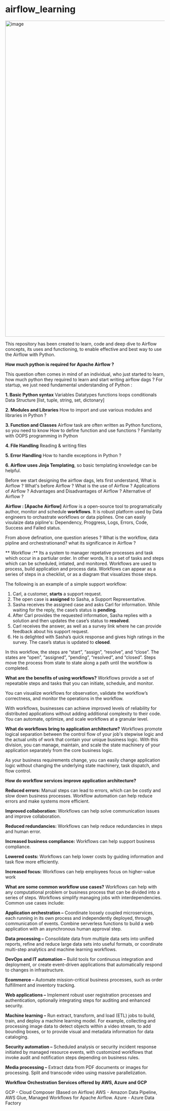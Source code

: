 # airflow_learning
<img width="1000" alt="image" src="https://github.com/user-attachments/assets/fc448e81-d1b3-43c5-9447-a38ad235a108">


This repository has been created to learn, code and deep dive to Airflow concepts, its uses and functioning, to enable effective and best way to use the Airflow with Python.

**How much python is required for Apache Airflow ?**

  This question often comes in mind of an individual, who just started to learn, how much python they required to learn and start writing airflow dags ?
  For startup, we just need fundamental understanding of Python :
  
  **1. Basic Python syntax**
       Variables
       Datatypes
       functions
       loops
       conditionals
       Data Structure [list, tuple, string, set, dictonary]

  **2.  Modules and Libraries**
        How to import and use various modules and libraries in Python ?

  **3.  Function and Classes**
         Airflow task are often written as Python functions, so you need to know
            How to define function and use functions ?
            Familarity with OOPS programming in Python

  **4. File Handling**
       Reading & writing files

  **5.  Error Handling**
        How to handle exceptions in Python ?

  **6.  Airflow uses Jinja Templating**, so basic templating knowledge can be helpful.

Before we start designing the airflow dags, lets first understand, 
  What is Airflow ? 
  What's before Airflow ?
  What is the use of Airflow ?
  Applications of Airflow ?
  Advantages and Disadvantages of Airflow ?
  Alternative of Airflow ?

**Airflow : [Apache Airflow]**
  Airflow is a open-source tool to programatically author, monitor and schedule **workflows**.
  It is robust platform used by Data engineers to orchastrate workflows or data piplines. 
  One can easily visulaize data pipline's:
    Dependency, Proggress, Logs, Errors, Code, Success and Failed status.

  From above defination, one question arieses ? What is the workflow, data pipline and orchestrationand? what its significance in Airflow ?

 ** Workflow :** Its a system to manager repetative processes and task which occur in a partiular order. 
  In other words, It is a set of tasks and steps which can be scheduled, intiated, and monitored. 
  Workflows are used to process, build application and process data.
  Workflows can appear as a series of steps in a checklist, or as a diagram that visualizes those steps.

  The following is an example of a simple support workflow:

  1.  Carl, a customer, **starts** a support request.
  2.  The open case is **assigned** to Sasha, a Support Representative.
  3.  Sasha receives the assigned case and asks Carl for information. While waiting for the reply, the case’s status is **pending**.
  4.  After Carl provides the requested information, Sasha replies with a solution and then updates the case’s status to **resolved**.
  5.  Carl receives the answer, as well as a survey link where he can provide feedback about his support request.
  6.  He is delighted with Sasha’s quick response and gives high ratings in the survey. The case’s status is updated to **closed**.

In this workflow, the steps are “start”, “assign”, “resolve”, and “close”. The states are “open”, “assigned”, “pending”, “resolved”, and “closed”. Steps move the process from state to state along a path until the workflow is completed.


**What are the benefits of using workflows?**
Workflows provide a set of repeatable steps and tasks that you can initiate, schedule, and monitor.

You can visualize workflows for observation, validate the workflow’s correctness, and monitor the operations in the workflow.

With workflows, businesses can achieve improved levels of reliability for distributed applications without adding additional complexity to their code. You can automate, optimize, and scale workflows at a granular level. 

**What do workflows bring to application architecture?**
Workflows promote logical separation between the control flow of your job's stepwise logic and the actual units of work that contain your unique business logic. With this division, you can manage, maintain, and scale the state machinery of your application separately from the core business logic.

As your business requirements change, you can easily change application logic without changing the underlying state machinery, task dispatch, and flow control.

**How do workflow services improve application architecture?**

  **Reduced errors:** Manual steps can lead to errors, which can be costly and slow down business processes. 
                       Workflow automation can help reduce errors and make systems more efficient. 
  
  **Improved collaboration:** Workflows can help solve communication issues and improve collaboration. 
 
  **Reduced redundancies:** Workflows can help reduce redundancies in steps and human error. 
 
  **Increased business compliance:** Workflows can help support business compliance. 
 
  **Lowered costs:** Workflows can help lower costs by guiding information and task flow more efficiently. 
 
  **Increased focus:** Workflows can help employees focus on higher-value work


**What are some common workflow use cases?**
Workflows can help with any computational problem or business process that can be divided into a series of steps. Workflows simplify managing jobs with interdependencies. Common use cases include:

**Application orchestration –** Coordinate loosely coupled microservices, each running in its own process and independently deployed, through communication of events. Combine serverless functions to build a web application with an asynchronous human approval step.

**Data processing –** Consolidate data from multiple data sets into unified reports, refine and reduce large data sets into useful formats, or coordinate multi-step analytics and machine learning workflows.

**DevOps and IT automation –** Build tools for continuous integration and deployment, or create event-driven applications that automatically respond to changes in infrastructure.

**Ecommerce –** Automate mission-critical business processes, such as order fulfillment and inventory tracking.

**Web applications –** Implement robust user registration processes and authentication, optionally integrating steps for auditing and enhanced security.

**Machine learning –** Run extract, transform, and load (ETL) jobs to build, train, and deploy a machine learning model. For example, collecting and processing image data to detect objects within a video stream, to add bounding boxes, or to provide visual and metadata information for data cataloging.

**Security automation –** Scheduled analysis or security incident response initiated by managed resource events, with customized workflows that invoke audit and notification steps depending on business rules.

**Media processing –** Extract data from PDF documents or images for processing. Split and transcode video using massive parallelization. 


**Workflow Orchestration Services offered by AWS, Azure and GCP**

GCP -   Cloud Composer (Based on Airflow)
AWS -   Amazon Data Pipeline, AWS Glue, Managed Workflows for Apache Airflow.
Azure - Azure Data Factory


  
  

  
  
  
  
  



     
